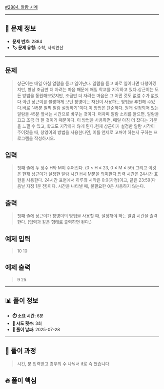 [#2884. 알람 시계](https://www.acmicpc.net/problem/2884)
<img src="https://static.solved.ac/tier_small/3.svg" width="16" height="16">

---

## 📍 문제 정보

- **문제 번호**: 2884
- **🏷️ 문제 유형**: 수학, 사칙연산

---

## 문제

> 상근이는 매일 아침 알람을 듣고 일어난다. 알람을 듣고 바로 일어나면 다행이겠지만, 항상 조금만 더 자려는 마음 때문에 매일 학교를 지각하고 있다.상근이는 모든 방법을 동원해보았지만, 조금만 더 자려는 마음은 그 어떤 것도 없앨 수가 없었다.이런 상근이를 불쌍하게 보던 창영이는 자신이 사용하는 방법을 추천해 주었다.바로 "45분 일찍 알람 설정하기"이다.이 방법은 단순하다. 원래 설정되어 있는 알람을 45분 앞서는 시간으로 바꾸는 것이다. 어차피 알람 소리를 들으면, 알람을 끄고 조금 더 잘 것이기 때문이다. 이 방법을 사용하면, 매일 아침 더 잤다는 기분을 느낄 수 있고, 학교도 지각하지 않게 된다.현재 상근이가 설정한 알람 시각이 주어졌을 때, 창영이의 방법을 사용한다면, 이를 언제로 고쳐야 하는지 구하는 프로그램을 작성하시오.

## 입력

> 첫째 줄에 두 정수 H와 M이 주어진다. (0 ≤ H ≤ 23, 0 ≤ M ≤ 59) 그리고 이것은 현재 상근이가 설정한 알람 시간 H시 M분을 의미한다.입력 시간은 24시간 표현을 사용한다. 24시간 표현에서 하루의 시작은 0:0(자정)이고, 끝은 23:59(다음날 자정 1분 전)이다. 시간을 나타낼 때, 불필요한 0은 사용하지 않는다.

## 출력

> 첫째 줄에 상근이가 창영이의 방법을 사용할 때, 설정해야 하는 알람 시간을 출력한다. (입력과 같은 형태로 출력하면 된다.)

## 예제 입력

> 10 10

## 예제 출력

> 9 25

---

## 📊 풀이 정보

- **⏱️ 소요 시간**: 6분
- **🔄 시도 횟수**: 3회
- **📅 풀이 날짜**: 2025-07-28

---

## 💭 풀이 과정

> 시간, 분 입력받고 경우의 수 나눠서 if로 슥 했습니다

## 🔥 풀이 핵심

>
